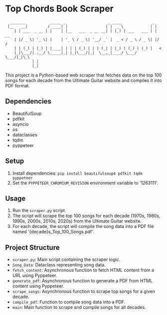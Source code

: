 

# Top Chords Book Scraper

```
  _______           _____ _                   _ ____              _    
 |__   __|         / ____| |                 | |  _ \            | |   
    | | ___  _ __ | |    | |__   ___  _ __ __| | |_) | ___   ___ | | __
    | |/ _ \| '_ \| |    | '_ \ / _ \| '__/ _` |  _ < / _ \ / _ \| |/ /
    | | (_) | |_) | |____| | | | (_) | | | (_| | |_) | (_) | (_) |   < 
    |_|\___/| .__/ \_____|_| |_|\___/|_|  \__,_|____/ \___/ \___/|_|\_\
            | |                                                        
            |_|                                                        
```

This project is a Python-based web scraper that fetches data on the top 100 songs for each decade from the Ultimate Guitar website and compiles it into PDF format.

## Dependencies
- BeautifulSoup
- pdfkit
- asyncio
- os
- dataclasses
- tqdm
- pyppeteer

## Setup
1. Install dependencies: `pip install beautifulsoup4 pdfkit tqdm pyppeteer`
2. Set the `PYPPETEER_CHROMIUM_REVISION` environment variable to '1263111'.


## Usage
1. Run the `scraper.py` script.
2. The script will scrape the top 100 songs for each decade (1970s, 1980s, 1990s, 2000s, 2010s, 2020s) from the Ultimate Guitar website.
3. For each decade, the script will compile the song data into a PDF file named '{decade}s_Top_100_Songs.pdf'.

## Project Structure
- `scraper.py`: Main script containing the scraper logic.
- `Song_Data`: Dataclass representing song data.
- `fetch_content`: Asynchronous function to fetch HTML content from a URL using Pyppeteer.
- `generate_pdf`: Asynchronous function to generate a PDF from HTML content using Pyppeteer.
- `scrape_songs`: Asynchronous function to scrape top songs for a given decade.
- `compile_pdf`: Function to compile song data into a PDF.
- `main`: Main function to scrape and compile songs for all decades.